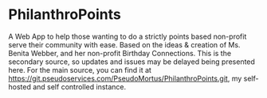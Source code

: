 # PhilanthroPoints

A Web App to help those wanting to do a strictly points based non-profit serve their community with ease. Based on the ideas & creation of Ms. Benita Webber, and her non-profit Birthday Connections. This is the secondary source, so updates and issues may be delayed being presented here. For the main source, you can find it at https://git.pseudoservices.com/PseudoMortus/PhilanthroPoints.git, my self-hosted and self controlled instance.